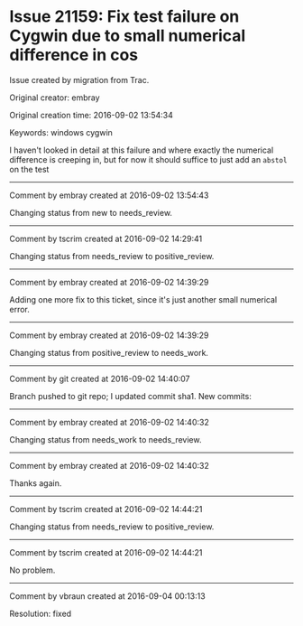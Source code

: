 # Issue 21159: Fix test failure on Cygwin due to small numerical difference in cos

Issue created by migration from Trac.

Original creator: embray

Original creation time: 2016-09-02 13:54:34

Keywords: windows cygwin

I haven't looked in detail at this failure and where exactly the numerical difference is creeping in, but for now it should suffice to just add an `abstol` on the test


---

Comment by embray created at 2016-09-02 13:54:43

Changing status from new to needs_review.


---

Comment by tscrim created at 2016-09-02 14:29:41

Changing status from needs_review to positive_review.


---

Comment by embray created at 2016-09-02 14:39:29

Adding one more fix to this ticket, since it's just another small numerical error.


---

Comment by embray created at 2016-09-02 14:39:29

Changing status from positive_review to needs_work.


---

Comment by git created at 2016-09-02 14:40:07

Branch pushed to git repo; I updated commit sha1. New commits:


---

Comment by embray created at 2016-09-02 14:40:32

Changing status from needs_work to needs_review.


---

Comment by embray created at 2016-09-02 14:40:32

Thanks again.


---

Comment by tscrim created at 2016-09-02 14:44:21

Changing status from needs_review to positive_review.


---

Comment by tscrim created at 2016-09-02 14:44:21

No problem.


---

Comment by vbraun created at 2016-09-04 00:13:13

Resolution: fixed
